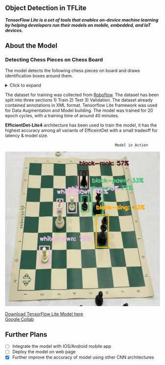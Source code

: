 ## Object Detection in TFLite
_***TensorFlow Lite is a set of tools that enables on-device machine learning by helping developers run their models on mobile, embedded, and IoT devices.***_

## About the Model
### Detecting Chess Pieces on Chess Board
The model detects the following chess pieces on board and draws identification boxes around them.

<details><summary>Click to expand</summary>

* _Black-Bishop_
* _Black-King_
* _Black-Knight_
* _Black-Pawn_
* _Black-Queen_
* _Black-Rook_
* _White-Bishop_
* _White-King_
* _White-Knight_
* _White-Pawn_
* _White-Queen_
* _White-Rook_

</details>

The dataset for training was collected from [Roboflow](https://public.roboflow.com/object-detection/chess-full/24). The dataset has been split into three sections 1) Train 2) Test 3) Validation. The dataset already contained annotations in XML format. Tensorflow Lite framework was used for Data Augmentation and Model building. The model was trained for 20 epoch cycles, with a training time of around 40 minutes.

**EfficientDet-Lite4** architecture has been used to train the model, it has the highest accuracy among all variants of EfficeintDet with a small tradeoff for latency & model size.


                                                      Model in Action
<!-- ![white_knight](src/knight.png) -->
![chess-1](src/chess-1.jpg)

[Download TensorFlow Lite Model here](https://drive.google.com/file/d/1QcmJwUgNz1ZaWoF9EjES3OzDRK-0ks_F/view?usp=sharing)
<br>
[Google Collab](https://colab.research.google.com/drive/1s63yBOXuNJ4GjNYIqAgLYF2xnKDAYw_i?usp=sharing)

## Further Plans
- [ ] Integrate the model with IOS/Android mobile app
- [ ] Deploy the model on web page
- [X] Further improve the accuracy of model using other CNN architectures
